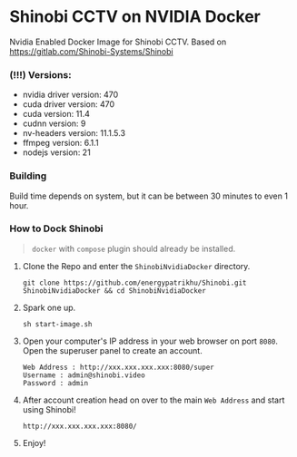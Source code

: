 # Shinobi CCTV on NVIDIA Docker

Nvidia Enabled Docker Image for Shinobi CCTV. Based on https://gitlab.com/Shinobi-Systems/Shinobi

### (!!!) Versions:
- nvidia driver version: 470
- cuda driver version: 470
- cuda version: 11.4
- cudnn version: 9
- nv-headers version: 11.1.5.3
- ffmpeg version: 6.1.1
- nodejs version: 21

### Building
Build time depends on system, but it can be between 30 minutes to even 1 hour.

### How to Dock Shinobi

>  `docker` with `compose` plugin should already be installed.

1. Clone the Repo and enter the `ShinobiNvidiaDocker` directory.
    ```
    git clone https://github.com/energypatrikhu/Shinobi.git ShinobiNvidiaDocker && cd ShinobiNvidiaDocker
    ```

2. Spark one up.
    ```
    sh start-image.sh
    ```

3. Open your computer's IP address in your web browser on port `8080`. Open the superuser panel to create an account.
    ```
    Web Address : http://xxx.xxx.xxx.xxx:8080/super
    Username : admin@shinobi.video
    Password : admin
    ```

3. After account creation head on over to the main `Web Address` and start using Shinobi!
    ```
    http://xxx.xxx.xxx.xxx:8080/
    ```
4. Enjoy!